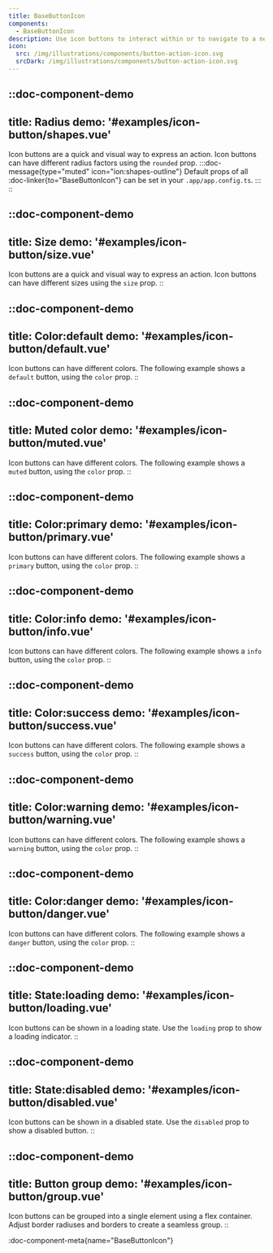 ```yaml
---
title: BaseButtonIcon
components:
  - BaseButtonIcon
description: Use icon buttons to interact within or to navigate to a new page. Explore the different button types and their variations.
icon:
  src: /img/illustrations/components/button-action-icon.svg
  srcDark: /img/illustrations/components/button-action-icon.svg
---
```


::doc-component-demo
---
title: Radius
demo: '#examples/icon-button/shapes.vue'
---
Icon buttons are a quick and visual way to express an action. Icon buttons can have different radius factors using the `rounded` prop.
:::doc-message{type="muted" icon="ion:shapes-outline"}
Default props of all :doc-linker{to="BaseButtonIcon"} can be set in your `.app/app.config.ts`.
:::
::

::doc-component-demo
---
title: Size
demo: '#examples/icon-button/size.vue'
---
Icon buttons are a quick and visual way to express an action. Icon buttons can have different sizes using the `size` prop.
::

::doc-component-demo
---
title: Color:default
demo: '#examples/icon-button/default.vue'
---
Icon buttons can have different colors. The following example shows a `default` button, using the `color` prop.
::

::doc-component-demo
---
title: Muted color
demo: '#examples/icon-button/muted.vue'
---
Icon buttons can have different colors. The following example shows a `muted` button, using the `color` prop.
::

::doc-component-demo
---
title: Color:primary
demo: '#examples/icon-button/primary.vue'
---
Icon buttons can have different colors. The following example shows a `primary` button, using the `color` prop.
::

::doc-component-demo
---
title: Color:info
demo: '#examples/icon-button/info.vue'
---
Icon buttons can have different colors. The following example shows a `info` button, using the `color` prop.
::

::doc-component-demo
---
title: Color:success
demo: '#examples/icon-button/success.vue'
---
Icon buttons can have different colors. The following example shows a `success` button, using the `color` prop.
::

::doc-component-demo
---
title: Color:warning
demo: '#examples/icon-button/warning.vue'
---
Icon buttons can have different colors. The following example shows a `warning` button, using the `color` prop.
::

::doc-component-demo
---
title: Color:danger
demo: '#examples/icon-button/danger.vue'
---
Icon buttons can have different colors. The following example shows a `danger` button, using the `color` prop.
::

::doc-component-demo
---
title: State:loading
demo: '#examples/icon-button/loading.vue'
---
Icon buttons can be shown in a loading state. Use the `loading` prop to show a loading indicator.
::

::doc-component-demo
---
title: State:disabled
demo: '#examples/icon-button/disabled.vue'
---
Icon buttons can be shown in a disabled state. Use the `disabled` prop to show a disabled button.
::

::doc-component-demo
---
title: Button group
demo: '#examples/icon-button/group.vue'
---
Icon buttons can be grouped into a single element using a flex container. Adjust border radiuses and borders to create a seamless group.
::

:doc-component-meta{name="BaseButtonIcon"}
